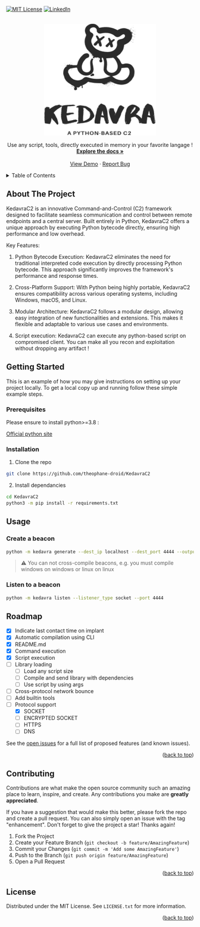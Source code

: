 <!-- Improved compatibility of back to top link: See: https://github.com/othneildrew/Best-README-Template/pull/73 -->
<a name="readme-top"></a>
<!--
*** Thanks for checking out the Best-README-Template. If you have a suggestion
*** that would make this better, please fork the repo and create a pull request
*** or simply open an issue with the tag "enhancement".
*** Don't forget to give the project a star!
*** Thanks again! Now go create something AMAZING! :D
-->



<!-- PROJECT SHIELDS -->
<!--
*** I'm using markdown "reference style" links for readability.
*** Reference links are enclosed in brackets [ ] instead of parentheses ( ).
*** See the bottom of this document for the declaration of the reference variables
*** for contributors-url, forks-url, etc. This is an optional, concise syntax you may use.
*** https://www.markdownguide.org/basic-syntax/#reference-style-links
-->
[![MIT License][license-shield]][license-url]
[![LinkedIn][linkedin-shield]][linkedin-url]

<br />
<div align="center">
  <a href="https://github.com/theophane-droid/KadavraC2">
    <img src="./docs/img/test.png" alt="Logo" width="300" height="300">
  </a>

  <p align="center">
    Use any script, tools, directly executed in memory in your favorite langage !
    <br />
    <a href="#"><strong>Explore the docs »</strong></a>
    <br />
    <br />
    <a href="#">View Demo</a>
    ·
    <a href="#">Report Bug</a>
  </p>
</div>

<!-- TABLE OF CONTENTS -->
<details>
  <summary>Table of Contents</summary>
  <ol>
    <li>
      <a href="#about-the-project">About The Project</a>
      <ul>
        <li><a href="#built-with">Built With</a></li>
      </ul>
    </li>
    <li>
      <a href="#getting-started">Getting Started</a>
      <ul>
        <li><a href="#prerequisites">Prerequisites</a></li>
        <li><a href="#installation">Installation</a></li>
      </ul>
    </li>
    <li><a href="#usage">Usage</a></li>
    <li><a href="#roadmap">Roadmap</a></li>
    <li><a href="#contributing">Contributing</a></li>
    <li><a href="#license">License</a></li>
  </ol>
</details>


## About The Project

KedavraC2 is an innovative Command-and-Control (C2) framework designed to facilitate seamless communication and control between remote endpoints and a central server. Built entirely in Python, KedavraC2 offers a unique approach by executing Python bytecode directly, ensuring high performance and low overhead.

Key Features:

1. Python Bytecode Execution: KedavraC2 eliminates the need for traditional interpreted code execution by directly processing Python bytecode. This approach significantly improves the framework's performance and response times.

2. Cross-Platform Support: With Python being highly portable, KedavraC2 ensures compatibility across various operating systems, including Windows, macOS, and Linux.

3. Modular Architecture: KedavraC2 follows a modular design, allowing easy integration of new functionalities and extensions. This makes it flexible and adaptable to various use cases and environments.

4. Script execution: KedavraC2 can execute any python-based script on compromised client. You can make all you recon and exploitation without dropping any artifact !


## Getting Started

This is an example of how you may give instructions on setting up your project locally.
To get a local copy up and running follow these simple example steps.

### Prerequisites

Please ensure to install python>=3.8 :

[Official python site](https://www.python.org/downloads/)

### Installation

1. Clone the repo

```bash
git clone https://github.com/theophane-droid/KedavraC2
```

2. Install dependancies

```bash
cd KedavraC2
python3 -m pip install -r requirements.txt
```

## Usage

### Create a beacon

```bash
python -m kedavra generate --dest_ip localhost --dest_port 4444 --output aaa.exe --format exe --beacon_type socket
```

> ⚠️ You can not cross-compile beacons, e.g. you must compile windows on windows or linux on linux

### Listen to a beacon

```bash
python -m kedavra listen --listener_type socket --port 4444
```

## Roadmap

- [x] Indicate last contact time on implant
- [x] Automatic compilation using CLI
- [x] README.md
- [x] Command execution
- [x] Script execution
- [ ] Library loading
    - [ ] Load any script size
    - [ ] Compile and send library with dependencies
    - [ ] Use script by using args
- [ ] Cross-protocol network bounce
- [ ] Add builtin tools
- [ ] Protocol support
    - [x] SOCKET
    - [ ] ENCRYPTED SOCKET
    - [ ] HTTPS
    - [ ] DNS

See the [open issues](https://github.com/theophane-droid/KedavraC2/issues) for a full list of proposed features (and known issues).

<p align="right">(<a href="#readme-top">back to top</a>)</p>


<!-- CONTRIBUTING -->
## Contributing

Contributions are what make the open source community such an amazing place to learn, inspire, and create. Any contributions you make are **greatly appreciated**.

If you have a suggestion that would make this better, please fork the repo and create a pull request. You can also simply open an issue with the tag "enhancement".
Don't forget to give the project a star! Thanks again!

1. Fork the Project
2. Create your Feature Branch (`git checkout -b feature/AmazingFeature`)
3. Commit your Changes (`git commit -m 'Add some AmazingFeature'`)
4. Push to the Branch (`git push origin feature/AmazingFeature`)
5. Open a Pull Request

<p align="right">(<a href="#readme-top">back to top</a>)</p>



<!-- LICENSE -->
## License

Distributed under the MIT License. See `LICENSE.txt` for more information.

<p align="right">(<a href="#readme-top">back to top</a>)</p>


<!-- MARKDOWN LINKS & IMAGES -->
<!-- https://www.markdownguide.org/basic-syntax/#reference-style-links -->
[contributors-shield]: https://img.shields.io/github/contributors/othneildrew/Best-README-Template.svg?style=for-the-badge
[contributors-url]: https://github.com/othneildrew/Best-README-Template/graphs/contributors
[forks-shield]: https://img.shields.io/github/forks/othneildrew/Best-README-Template.svg?style=for-the-badge
[forks-url]: https://github.com/othneildrew/Best-README-Template/network/members
[stars-shield]: https://img.shields.io/github/stars/othneildrew/Best-README-Template.svg?style=for-the-badge
[stars-url]: https://github.com/othneildrew/Best-README-Template/stargazers
[issues-shield]: https://img.shields.io/github/issues/othneildrew/Best-README-Template.svg?style=for-the-badge
[issues-url]: https://github.com/othneildrew/Best-README-Template/issues
[license-shield]: https://img.shields.io/github/license/othneildrew/Best-README-Template.svg?style=for-the-badge
[license-url]: https://github.com/theophane-droid/KedavraC2/LICENSE
[linkedin-shield]: https://img.shields.io/badge/-LinkedIn-black.svg?style=for-the-badge&logo=linkedin&colorB=555
[linkedin-url]: https://linkedin.com/in/theophane-dumas
[product-screenshot]: images/screenshot.png
[Next.js]: https://img.shields.io/badge/next.js-000000?style=for-the-badge&logo=nextdotjs&logoColor=white
[Next-url]: https://nextjs.org/
[React.js]: https://img.shields.io/badge/React-20232A?style=for-the-badge&logo=react&logoColor=61DAFB
[React-url]: https://reactjs.org/
[Vue.js]: https://img.shields.io/badge/Vue.js-35495E?style=for-the-badge&logo=vuedotjs&logoColor=4FC08D
[Vue-url]: https://vuejs.org/
[Angular.io]: https://img.shields.io/badge/Angular-DD0031?style=for-the-badge&logo=angular&logoColor=white
[Angular-url]: https://angular.io/
[Svelte.dev]: https://img.shields.io/badge/Svelte-4A4A55?style=for-the-badge&logo=svelte&logoColor=FF3E00
[Svelte-url]: https://svelte.dev/
[Laravel.com]: https://img.shields.io/badge/Laravel-FF2D20?style=for-the-badge&logo=laravel&logoColor=white
[Laravel-url]: https://laravel.com
[Bootstrap.com]: https://img.shields.io/badge/Bootstrap-563D7C?style=for-the-badge&logo=bootstrap&logoColor=white
[Bootstrap-url]: https://getbootstrap.com
[JQuery.com]: https://img.shields.io/badge/jQuery-0769AD?style=for-the-badge&logo=jquery&logoColor=white
[JQuery-url]: https://jquery.com 
